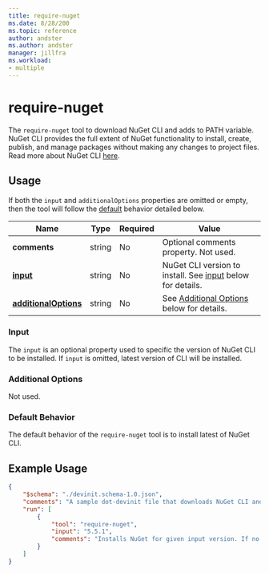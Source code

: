 ```yaml
---
title: require-nuget
ms.date: 8/28/200
ms.topic: reference
author: andster
ms.author: andster
manager: jillfra
ms.workload:
- multiple
---
```

# require-nuget

The `require-nuget` tool to download NuGet CLI and adds to PATH variable. NuGet CLI provides the full extent of NuGet functionality to install, create, publish, and manage packages without making any changes to project files. Read more about NuGet CLI [here](https://docs.microsoft.com/en-us/nuget/reference/nuget-exe-cli-reference).

## Usage

If both the `input` and `additionalOptions` properties are omitted or empty, then the tool will follow the [default](#default) behavior detailed below.

| Name                                             | Type   | Required | Value                                                                                |
|--------------------------------------------------|--------|----------|--------------------------------------------------------------------------------------|
| **comments**                                     | string | No       | Optional comments property. Not used.                                                |
| [**input**](#input)                              | string | No       | NuGet CLI version to install. See [input](#input) below for details. |
| [**additionalOptions**](#Additional-Options)     | string | No       | See [Additional Options](#Additional-Options) below for details.                     |

### Input

The `input` is an optional property used to specific the version of NuGet CLI to be installed. If `input` is omitted, latest version of CLI will be installed.

### Additional Options

Not used.

### Default Behavior

The default behavior of the `require-nuget` tool is to install latest of NuGet CLI.

## Example Usage

```json
{
    "$schema": "./devinit.schema-1.0.json",
    "comments": "A sample dot-devinit file that downloads NuGet CLI and adds to PATH variable.'",
    "run": [
        {
            "tool": "require-nuget",
            "input": "5.5.1",
            "comments": "Installs NuGet for given input version. If no input given, then installs latest."
        }
    ]
}
```
